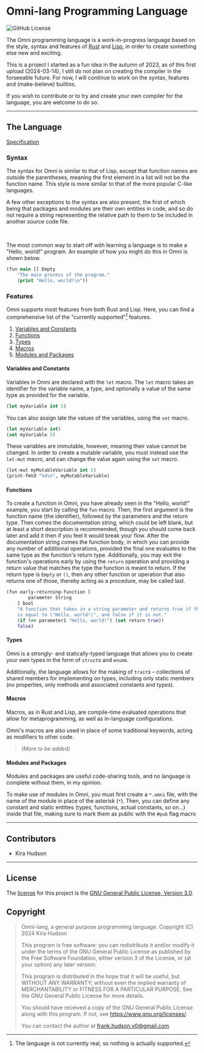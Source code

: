 # Omni-lang Programming Language

![GitHub License](https://img.shields.io/github/license/Luminescent-Linguistics/omni-lang)

The Omni programming language is a work-in-progress language based on the style, syntax and features of [Rust](https://rust-lang.org) and [Lisp](https://lisp-lang.org), in order to create something else new and exciting.

This is a project I started as a fun idea in the autumn of 2023, as of this first upload (2024-03-14), I still do not plan on creating the compiler in the forseeable future. For now, I will continue to work on the syntax, features and (make-believe) builtins.

If you wish to contribute or to try and create your own compiler for the language, you are welcome to do so.

---

## The Language

[Specification](./docs/specification.md)

### Syntax

The syntax for Omni is similar to that of Lisp, except that function names are outside the parentheses, meaning the first element in a list will not be the function name. This style is more similar to that of the more popular C-like languages.

A few other exceptions to the syntax are also present, the first of which being that packages and modules are their own entities in code, and so do not require a string representing the relative path to them to be included in another source code file.

&nbsp;

The most common way to start off with learning a language is to make a "Hello, world!" program. An example of how you might do this in Omni is shown below.

```clojure
(fun main [] Empty
    "The main process of the program."
    (print "Hello, world!\n"))
```

### Features

Omni supports most features from both Rust and Lisp. Here, you can find a comprehensive list of the "currently supported"[^1] features.

[^1]: The language is not currently real, so nothing is actually supported.

1. [Variables and Constants](#variables-and-constants)
2. [Functions](#functions)
3. [Types](#types)
4. [Macros](#macros)
5. [Modules and Packages](#modules-and-packages)

#### Variables and Constants

Variables in Omni are declared with the `let` macro. The `let` macro takes an identifier for the variable name, a type, and optionally a value of the same type as provided for the variable.

```clojure
(let myVariable int 5)
```

You can also assign late the values of the variables, using the `set` macro.

```clojure
(let myVariable int)
(set myVariable 5)
```

These variables are immutable, however, meaning their value cannot be changed. In order to create a mutable variable, you must instead use the `let-mut` macro, and can change the value again using the `set` macro.

```clojure
(let-mut myMutableVariable int 5)
(print-fmtd "%d\n", myMutableVariable)
```

#### Functions

To create a function in Omni, you have already seen in the "Hello, world!" example, you start by calling the `fun` macro. Then, the first argument is the function name (the identifier), followed by the parameters and the return type. Then comes the documentation string, which could be left blank, but at least a short description is recommended, though you should come back later and add it then if you feel it would break your flow. After the documentation string comes the function body, in which you can provide any number of additional operations, provided the final one evaluates to the same type as the function's return type. Additionally, you may exit the function's operations early by using the `return` operation and providing a return value that matches the type the function is meant to return. If the return type is `Empty` or `()`, then any other function or operation that also returns one of those, thereby acting as a procedure, may be called last.

```clojure
(fun early-returning-function [
        parameter String
    ] bool
    "A function that takes in a string parameter and returns true if the string 
    is equal to \"Hello, world!\", and false if it is not."
    (if (== parameter1 "Hello, world!") (set return true))
    false)
```

#### Types

Omni is a strongly- and statically-typed language that allows you to create your own types in the form of `struct`s and `enum`s.

Additionally, the language allows for the making of `trait`s – collections of shared members for implementing on types, including only static members (no properties, only methods and associated constants and types).

#### Macros

Macros, as in Rust and Lisp, are compile-time evaluated operations that allow for metaprogramming, as well as in-language configurations.

Omni's macros are also used in place of some traditional keywords, acting as modifiers to other code.

> _(More to be added)_

#### Modules and Packages

Modules and packages are useful code-sharing tools, and no language is complete without them, in my opinion.

To make use of modules in Omni, you must first create a `*.omni` file, with the name of the module in place of the asterisk (`*`). Then, you can define any constant and static entities (types, functions, actual constants, so on…) inside that file, making sure to mark them as public with the `#pub` flag macro

---

## Contributors

- Kira Hudson

---

## License

The [license](./LICENSE) for this project is the [GNU General Public License, Version 3.0](https://www.gnu.org/licenses/gpl-3.0).

## Copyright

> Omni-lang, a general purpose programming language.
> Copyright (C) 2024  Kira Hudson
>
> This program is free software: you can redistribute it and/or modify
> it under the terms of the GNU General Public License as published by
> the Free Software Foundation, either version 3 of the License, or
> (at your option) any later version.
>
> This program is distributed in the hope that it will be useful,
> but WITHOUT ANY WARRANTY; without even the implied warranty of
> MERCHANTABILITY or FITNESS FOR A PARTICULAR PURPOSE.  See the
> GNU General Public License for more details.
>
> You should have received a copy of the GNU General Public License
> along with this program.  If not, see <https://www.gnu.org/licenses/>.
>
>
> You can contact the author at <frank.hudson.v0@gmail.com>.
